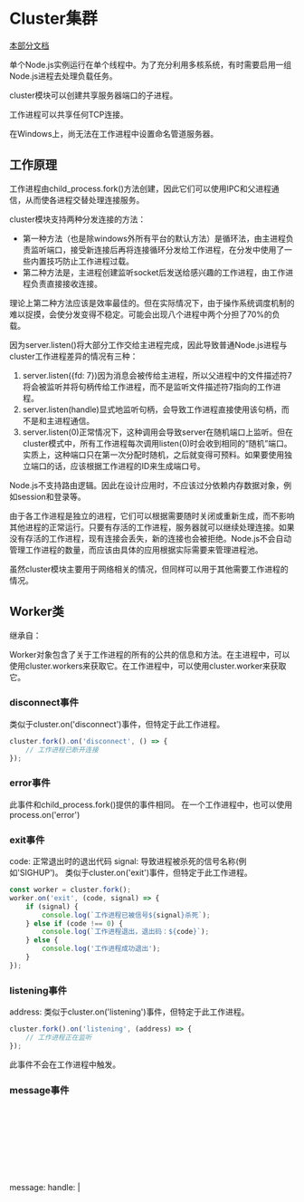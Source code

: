 # Cluster集群

[本部分文档](http://nodejs.cn/api/cluster.html)

单个Node.js实例运行在单个线程中。为了充分利用多核系统，有时需要启用一组Node.js进程去处理负载任务。

cluster模块可以创建共享服务器端口的子进程。

工作进程可以共享任何TCP连接。

在Windows上，尚无法在工作进程中设置命名管道服务器。

## 工作原理

工作进程由child_process.fork()方法创建，因此它们可以使用IPC和父进程通信，从而使各进程交替处理连接服务。

cluster模块支持两种分发连接的方法：

* 第一种方法（也是除windows外所有平台的默认方法）是循环法，由主进程负责监听端口，接受新连接后再将连接循环分发给工作进程，在分发中使用了一些内置技巧防止工作进程过载。
* 第二种方法是，主进程创建监听socket后发送给感兴趣的工作进程，由工作进程负责直接接收连接。

理论上第二种方法应该是效率最佳的。但在实际情况下，由于操作系统调度机制的难以捉摸，会使分发变得不稳定。可能会出现八个进程中两个分担了70%的负载。

因为server.listen()将大部分工作交给主进程完成，因此导致普通Node.js进程与cluster工作进程差异的情况有三种：

1. server.listen({fd: 7})因为消息会被传给主进程，所以父进程中的文件描述符7将会被监听并将句柄传给工作进程，而不是监听文件描述符7指向的工作进程。
2. server.listen(handle)显式地监听句柄，会导致工作进程直接使用该句柄，而不是和主进程通信。
3. server.listen(0)正常情况下，这种调用会导致server在随机端口上监听。但在cluster模式中，所有工作进程每次调用listen(0)时会收到相同的“随机”端口。实质上，这种端口只在第一次分配时随机，之后就变得可预料。如果要使用独立端口的话，应该根据工作进程的ID来生成端口号。

Node.js不支持路由逻辑。因此在设计应用时，不应该过分依赖内存数据对象，例如session和登录等。

由于各工作进程是独立的进程，它们可以根据需要随时关闭或重新生成，而不影响其他进程的正常运行。只要有存活的工作进程，服务器就可以继续处理连接。如果没有存活的工作进程，现有连接会丢失，新的连接也会被拒绝。Node.js不会自动管理工作进程的数量，而应该由具体的应用根据实际需要来管理进程池。

虽然cluster模块主要用于网络相关的情况，但同样可以用于其他需要工作进程的情况。

## Worker类

继承自：<EventEmitter>

Worker对象包含了关于工作进程的所有的公共的信息和方法。在主进程中，可以使用cluster.workers来获取它。在工作进程中，可以使用cluster.worker来获取它。

### disconnect事件

类似于cluster.on('disconnect')事件，但特定于此工作进程。

```js
cluster.fork().on('disconnect', () => {
    // 工作进程已断开连接
});
```

### error事件

此事件和child_process.fork()提供的事件相同。
在一个工作进程中，也可以使用process.on('error')

### exit事件

code: <number>正常退出时的退出代码
signal: <string>导致进程被杀死的信号名称(例如'SIGHUP')。
类似于cluster.on('exit')事件，但特定于此工作进程。

```js
const worker = cluster.fork();
worker.on('exit', (code, signal) => {
    if (signal) {
        console.log(`工作进程已被信号${signal}杀死`);
    } else if (code !== 0) {
        console.log(`工作进程退出，退出码：${code}`);
    } else {
        console.log('工作进程成功退出');
    }
});
```

### listening事件

address: <Object>
类似于cluster.on('listening')事件，但特定于此工作进程。

```js
cluster.fork().on('listening', (address) => {
    // 工作进程正在监听
});
```

此事件不会在工作进程中触发。

### message事件

message: <Object>
handle: <undefined> | <Object>
类似于cluster.on('message')事件，但特定于此工作进程。
在工作进程内，也可以使用process.on('message')

```js
const cluster = require('cluster');
const http = require('http');
if (cluster.isMaster) {
    // 跟踪http请求
    let numReqs = 0;
    setInterval(() => {
        console.log(`请求的数量 = ${numReqs}`);
    }, 1000);

    // 对请求计数
    function messageHandler(msg) {
        if (msg.cmd && msg.cmd === 'notifyRequest') {
            numReqs += 1;
        }
    }

    // 启动worker并监听包含notifyRequest的消息
    const numCPUs = require('os').cpus().length;
    for (let i = 0; i < numCPUs; i++) {
        cluster.fork();
    }
    for (const id in cluster.workers) {
        cluster.workers[id].on('message', messageHandler);
    }
} else {
    // 工作进程有一个http服务器
    http.Server((req, res) => {
        res.writeHead(200);
        res.end('hello world');
        // 通知主进程接收到了请求
        process.send({cmd: 'notifyRequest'});
    }).listen(8000);
}
```

### online事件

类似于cluster.on('online')事件，但特定于此工作进程。

```js
cluster.fork().on('online', () => {
    // 工作进程已上线
});
```

### worker.disconnect()

* Returns: <cluster.Worker> worker的引用

在一个工作进程内，调用此方法会关闭所有的server，并等待这些server的'close'事件执行，然后关闭IPC管道。
在主进程内，会给工作进程发送一个内部消息，导致工作进程自身调用.disconnect()。
会设置.exitedAfterDisconnect。
当一个server关闭后，它将不再接收新的连接，但新连接会被其他正在监听的工作进程接收。已建立的连接可以正常关闭。当所有连接都关闭后，通往该工作进程的IPC管道将会关闭，允许工作进程优雅地撕掉，详见server.close()。
以上情况只针对服务端连接，工作进程不会自动关闭客户端链接，disconnect方法在退出前不会等待客户端连接关闭。
在工作进程中，也存在process.disconnect，但他不是这个函数，他是disconnect()。
因为长时间运行的服务端连接可能组织工作进程断开连接，可以采用发送消息的方法，让应用采取相应的动作来关闭连接。也可以通过设置超时，当'disconnect'事件在某段事件后仍没有触发时关闭工作进程。

```js
if (cluster.isMaster) {
    const worker = cluster.fork();
    let timeout;
    worker.on('listening', (address) => {
        worker.send('shutdown');
        worker.disconnect();
        timeout = setTimeout(() => {
            worker.kill();
        }, 2000);
    });
    worker.on('disconnect', () => {
        clearTimeout(timeout);
    });
} else if (cluster.isWorker) {
    const net = require('net');
    const server = net.createServer((socket) => {
        // 连接永远不会结束
    });
    server.listen(8000);
    process.on('message', (msg) => {
        if (msg === 'shutdown') {
            // 将所有与服务器的连接优雅地关闭
        }
    });
}
```

### worker.exitedAfterDisconnect

* <boolean>

如果工作进程由于.kill()或.disconnect()而退出，则此属性为true。如果工作进程以任何其他方式退出，则为false。如果工作进程尚未退出，则为undefined。

worker.exitedAfterDisconnect可以用于区分自发退出还是被动退出，主进程可以根据这个值决定是否重新衍生工作进程。

```js
cluster.on('exit', (worker, code, signal) => {
    if (worker.exitedAfterDisconnect === true) {
        console.log('自发退出，无需担心');
    }
})
// 杀死工作进程
```

### worker.id

* <number>

每一个新衍生的工作进程都会被赋予自己独一无二的编号，这个编号就是存储在id里面。
当工作进程还存活时，这个编号可以作为在cluster.workers中的索引。

### worker.isConnected()

当工作进程通过IPC管道连接至主进程时，这个方法返回true，否则返回false。一个工作进程在创建后会自动连接到它的主进程。当'disconnect'事件被触发时才会断开连接。

### worker.isDead()

当工作进程被终止时（包括自动退出或被发送信号），这个方法返回true。否则返回false。

```js
const cluster = require('cluster');
const http = require('http');
const numCPUs = require('os').cpus().length;
if (cluster.isMaster) {
    console.log(`主进程${process.pid}正在运行`);
    // 衍生工作进程
    for (let i = 0; i < numCPUs; i++) {
        cluster.fork();
    }
    cluster.on('fork', (worker) => {
        console.log('工作进程已关闭:', wroker.isDead());
    });
    cluster.on('exit', (worker, code, signal) => {
        console.log('工作进程已关闭:', worker.isDead());
    });
} else {
    // 工作进程可以共享任何TCP连接。在这种情况下，它是一个HTTP服务器
    http.createServer((req, res) => {
        res.writeHead(200);
        res.end(`当前进程 ${process.pid}`);
        process.kill(process.pid);
    }).listen(8000);
}
```

### worker.kill([signal='SIGTERM'])

* signal <string> 发送给工作进程的杀死信号的名称

这个方法将会杀死工作进程。在主进程中，通过断开与worker.process的连接来实现，一旦断开连接后，通过signal来杀死工作进程。在工作进程中，通过断开IPC管道来实现，然后以代码0退出进程。

因为kill()会尝试正常地断开工作进程，所以很容易无限期地等待断开连接完成。例如，如果工作进程进入无限循环，则永远不会发生正常断开连接。如果不需要正常的断开连接行为，请使用worker.process.kill()。

将导致.exitedAfterDisconnect被设置。

为向后兼容，这个方法与worker.destroy()等义。

在工作进程中，也存在process.kill()，但它不是这个函数，它是kill()。

### worker.process

* ChildProcess

所有的工作进程都是通过child_process.fork()来创建的，这个方法返回的对象被存储为.process。在工作进程中，process属于全局对象。

当process上发生'disconnect'时间，并且.exitedAfterDisconnect的值不是true时，工作进程会调用process.exit(0)。这样就可以防止链接意外断开。

### worker.send(message[, sendHandle[, options]][, callback])

* message <Object>
* sendHandle <Handle>
* options <Object> options参数（如果存在）是一个对象，用于参数化某些类型的句柄的发送。options支持以下属性：
    * keepOpen <boolean> 当传递net.Socket实例时可以使用的值。当为true时，套接字在发送的过程中保持打开状态。默认值：false
* callback <Function>
* return: <boolean>

发送一个消息给工作进程或主进程，也可以附带发送一个句柄。
在主进程中，这会发送消息给特定的工作进程。相当于ChildProcess.send()。
在工作进程中，这会发送消息给主进程。相当于process.send()。
在这个例子里面，工作进程将主进程发送的消息响应回去：

```js
if (cluster.isMaster) {
    const worker = cluster.fork();
    worker.send('你好');
} else if (cluster.isWorker) {
    process.on('message', (msg) => {
        process.seng(msg);
    });
}
```

## disconnect事件

* worker <cluster.Worker>

在工作进程的IPC管道被断开后触发。可能导致事件触发的原因包括：工作进程优雅地退出、被杀死、或手动断开连接（如调用worker.disconnect()）

disconnect和exit事件之间可能存在延迟。这些时间可以用来检测是否在清理过程中被卡住，或是否存在长时间运行的连接。

```js
cluster.on('disconnect', (worker) => {
    console.log(`工作进程 #${worker.id} 已断开连接`);
});
```

## exit事件

* worker <cluster.Worker>
* code <number> 正常退出时的退出代码
* signal <string> 导致进程被杀死的信号名称

当任何一个工作进程关闭的时候，cluster模块都将会触发exit事件。
这可以用于重启工作进程（通过再次调用.fork()）

```js
cluster.on('exit', (worker, code, signal) => {
    console.log('工作进程 %d 关闭 (%s). 重启中...', worker.process.pid, signal || code);
    cluster.fork();
});
```

## fork事件

* worker <cluster.Worker>

当新的工作进程被衍生时，cluster模块将会触发fork事件。可以被用来记录工作进程活动，并产生一个自定义的超时。

```js
const timeouts = [];
function errorMsg() {
    console.log('连接出错');
}
cluster.on('fork', (worker) => {
    timeouts[worker.id] = setTimeout(errorMsg, 2000);
});
cluster.on('listening', (worker) => {
    clearTimeout(timeouts[worker.id]);
});
cluster.on('exit', (worker, code, signal) => {
    clearTimeout(timeouts[worker.id]);
    errorMsg();
});
```

## listening事件

* worker <cluster.Worker>
* address <Object>

当一个工作进程调用listen()后，工作进程上的server会触发listening事件，同时主进程上的cluster也会触发listening事件。
事件句柄使用两个参数来执行，其中worker包含了工作进程对象，address包含了以下的连接属性：address、port和addressType。当工作进程同时监听多个地址时，这些参数非常有用

```js
cluster.on('listening', (worker, address) => {
    console.log(`工作进程已连接到${address.address}:${address.port}`);
});
// addressType可选值包括：
// 4 => TCPv4
// 6 => TCPv6
// -1 => Unix域socket
// udp4 or upd6 => UDPv4或v6
```

## message事件

* worker <cluster.Worker>
* message <Object>
* handle <undefined> | <Object>

当集群主进程从任何工作进程接收到消息时触发

## online事件

* worker <cluster.Worker>

当衍生一个新的工作进程后，工作进程应当响应一个上线消息。当主进程收到上线消息后将会触发此事件。fork事件和online事件的区别在于，当主进程衍生工作进程时触发fork，当工作进程运行时触发online。

```js
cluster.on('online', (worker) => {
    console.log('工作进程被衍生后响应');
});
```

## setup事件

* settings <Object>

每当.setupMaster()被调用时触发。
settings对象是.setupMaster()被调用时的cluster.settings对象，并且只能查询，因为在一个时间点内.setupMaster()可以被调用多次。
如果精确度十分重要，则使用cluster.settings。

## cluster.disconnect([callback])

* callback <Function> 当所有工作进程都断开连接并且所有句柄都关闭的时候调用。

在cluster.workers的每个工作进程中调用.disconnect()。
当所有工作进程断开连接后，所有内部句柄将会关闭，这个时候如果没有等待事件的话，运行主进程优雅地关闭。
这个方法可以选择添加一个回调参数，当结束时会调用这个回调函数。
这个方法只能由主进程调用。

## cluster.fork([env])

* env <Object> 要添加到进程环境变量的键值对。
* return: <cluster.Worker>

衍生出一个新的工作进程。
这只能通过主进程调用。

## cluster.isMaster

* <boolean>

如果该进程是主进程，则为true。这是由process.env.NODE_UNIQUE_ID决定的。如果process.env.NODE_UNIQUE_ID未定义，则isMaster为true。

## cluster.isWorker

* <boolean>

如果该进程不是主进程，则为true（与cluster.isMaster相反）

## cluster.schedulingPolicy

调度策略，包括循环计数的cluster.SCHED_RR，以及由操作系统决定的cluster.SCHED_NONE。这是一个全局设置，当第一个工作进程被衍生或者调用.setupMaster()时，都将第一时间生效。
除windows外的所有操作系统中，SCHED_RR都是默认设置。只要libuv可以有效地分发IOCP句柄，而不会导致严重的性能冲击的话，Windows系统也会更改为SCHED_RR。
cluster.schedulingPolicy可以通过设置NODE_CLUSTER_SCHED_POLICY环境变量来实现。这个环境变量的有效值包括rr和none

## cluster.settings

* <Object>
    * execArgv <string[]> 传给Node.js可执行文件的字符串参数列表。默认值：process.execArgv
    * exec <string> 工作进程的文件路径。默认值: process.argv[1]。
    * args <string[]> 传给工作进程的字符串参数。默认值: process.argv.slice(2)。
    * cwd <string> 工作进程的当前工作目录。默认值: undefined（从父进程继承）。
    * silent <boolean> 是否需要发送输出到父进程的 stdio。默认值: false。
    * stdio <Array> 配置衍生的进程的 stdio。 由于 cluster 模块运行依赖于 IPC，这个配置必须包含 'ipc'。如果提供了这个选项，则覆盖 silent。
    * uid <number> 设置进程的用户标识符。参阅 setuid(2)。
    * gid <number> 设置进程的群组标识符。参阅 setgid(2)。
    * inspectPort <number> | <Function> 设置工作进程的检查端口。这可以是一个数字、或不带参数并返回数字的函数。默认情况下，每个工作进程都有自己的端口，从主进程的 process.debugPort 开始递增。
    * windowsHide <boolean> 隐藏衍生的进程的控制台窗口（通常在 Windows 系统上会创建）。默认值: false。

调用 .setupMaster()（或 .fork()）之后，这个配置对象将会包含这些配置项，包括默认值。
这个对象不打算被修改或手动设置。

## cluster.setupMaster([settings])

* settings <Object> 详见cluster.settings.

setupMaster用于修改默认的fork行为。一旦调用，将会按照cluster.settings进行设置。
所有的设置只对后来的.fork()调用有效，对之前的工作进程无影响。
唯一无法通过.setupMaster()设置的属性是传给.fork()的env属性。
上述的默认值只在第一次调用时有效，当后续调用时，将采用cluster.setupMaster()调用时的当前值。

```js
const cluster = require('cluster');
cluster.setupMaster({
    exec: 'worker.js',
    args: ['--use', 'https'],
    silent: true
});
cluster.fork();     // https工作进程
cluster.setupMaster({
    exec: 'worker.js',
    args: ['--use', 'http']
});
cluster.fork();     // http工作进程
```

这只能由主进程调用。

## cluster.worker

* <Object>

当前工作进程对象的引用。对于主进程则无效。

```js
const cluster = require('cluster');
if (cluster.isMaster) {
    console.log('这是主进程');
    cluster.fork();
    cluster.fork();
} else if (cluster.isWorker) {
    console.log(`这是工作进程 #${cluster.worker.id}`);
}
```

## cluster.workers

* <Object>

这是一个哈希表，储存了活跃的工作进程对象，使用id作为键名。这使得可以方便地遍历所有工作进程。只能在主进程中调用。
工作进程断开连接以及退出后，将会从cluster.workers里面移除。这两个事件的先后顺序并不能预先确定。但可以保证的是，cluster.workers的移除工作在 disconnect和exit两个事件中的最后一个触发之前完成。

```js
// 遍历所有工作进程。
function eachWorker(callback) {
    for (const id in cluster.workers) {
        callback(cluster.workers[id]);
    }
}
eachWorker((worker) => {
    worker.send('通知所有工作进程');
});
```

使用工作进程的唯一id是定位工作进程最简单的方式。

```js
socket.on('data', (id) => {
    const worker = cluster.workers[id];
});
```
